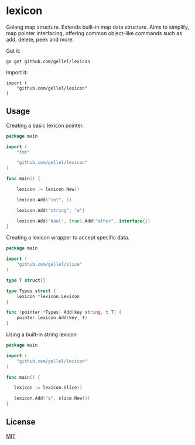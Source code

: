 # lexicon
Golang map structure. Extends built-in map data structure. Aims to simplify, map pointer interfacing, offering common object-like commands such as add, delete, peek and more.

Get it:

```
go get github.com/gellel/lexicon
```

Import it:

```
import (
	"github.com/gellel/lexicon"
)
```

## Usage

Creating a basic lexicon pointer.

```go
package main

import (
	"fmt"

	"github.com/gellel/lexicon"
)

func main() {

    lexicon := lexicon.New()

    lexicon.Add("int", 1)

    lexicon.Add("string", "a")

    lexicon.Add("bool", true).Add("other", interface{})
}
```

Creating a lexicon wrapper to accept specific data.

```go
package main

import (
    "github.com/gellel/slice"
)

type T struct{}

type Types struct {
    lexicon *lexicon.Lexicon
}

func (pointer *Types) Add(key string, t T) {
    pointer.lexicon.Add(key, t)
}
```

Using a built-in string lexicon

```go
package main

import (
    "github.com/gellel/lexicon"
)

func main() {

   lexicon := lexicon.Slice()

   lexicon.Add("a", slice.New())
}
```

## License

[MIT](https://github.com/gellel/slice/blob/master/LICENSE)
